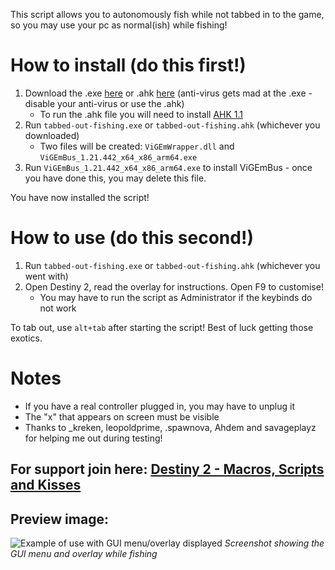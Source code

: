 This script allows you to autonomously fish while not tabbed in to the game, so you may use your pc as normal(ish) while fishing!
# How to install (do this first!)
1. Download the .exe [here](https://github.com/Antraless/tabbed-out-fishing/raw/main/tabbed-out-fishing.exe) or .ahk [here](https://antraless.github.io/tabbed-out-fishing/tabbed-out-fishing.ahk) (anti-virus gets mad at the .exe - disable your anti-virus or use the .ahk)
   * To run the .ahk file you will need to install [AHK 1.1](https://www.autohotkey.com/download/ahk-install.exe)
2. Run `tabbed-out-fishing.exe` or `tabbed-out-fishing.ahk` (whichever you downloaded) 
   * Two files will be created: `ViGEmWrapper.dll` and `ViGEmBus_1.21.442_x64_x86_arm64.exe`
3. Run `ViGEmBus_1.21.442_x64_x86_arm64.exe` to install ViGEmBus - once you have done this, you may delete this file.

You have now installed the script!
# How to use (do this second!)
1. Run `tabbed-out-fishing.exe` or `tabbed-out-fishing.ahk` (whichever you went with)
2. Open Destiny 2, read the overlay for instructions. Open F9 to customise!
   * You may have to run the script as Administrator if the keybinds do not work

To tab out, use `alt+tab` after starting the script! Best of luck getting those exotics.
# Notes
- If you have a real controller plugged in, you may have to unplug it
- The "x" that appears on screen must be visible
- Thanks to _kreken, leopoldprime, .spawnova, Ahdem and savageplayz for helping me out during testing!
## For support join here: [Destiny 2 - Macros, Scripts and Kisses](https://discord.gg/KGyjysA5WY)
## Preview image:
![Example of use with GUI menu/overlay displayed](https://i.imgur.com/EOuRKdb.jpg)
_Screenshot showing the GUI menu and overlay while fishing_
